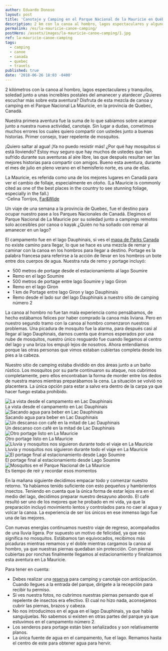 ```yaml
---
author: Eduardo Donoso
layout: post
title: 'Canotaje y Camping en el Parque Nacional de la Mauricie en Québec, Canada'
description: 2 km con la canoa al hombro, lagos espectaculares y algunos invitados bien molestosos ¿Quieres leer más sobre esta aventura en Quebec, Canada?
permalink: /es/la-mauricie-canoe-camping/
postHero: /assets/images/la-mauricie-canoe-camping/1.jpg
ref: la-mauricie-canoe-camping
tags:
  - camping
  - canoe
  - canada
  - quebec
  - travels
published: true
date: '2018-06-26 18:03 -0400'
---
```

2 kilómetros con la canoa al hombro, lagos espectaculares y tranquilos, soledad junto a unas increíbles postales del amanecer y atardecer ¿Quieres escuchar más sobre esta aventura? Disfruta de esta mezcla de canoa y camping en el Parque Nacional La Mauricie, en la provincia de Quebec, Canadá.

Nuestra primera aventura fue la suma de lo que sabíamos sobre acampar junto a nuestra nueva actividad, canotaje. Sin lugar a dudas, cometimos muchos errores los cuales quiero compartir con ustedes junto a buenas historias. Primer consejo, traer repelente de mosquitos.

¡Quiero saltar al agua! ¡Ya no puedo resistir más! ¿Por qué hay mosquitos si está lloviendo? Estoy muy seguro que hay muchos de ustedes que han sufrido durante sus aventuras al aire libre, las que después resultan ser las mejores historias para compartir con amigos. Bueno esta aventura, durante el mes de julio en pleno verano en el hemisferio norte, es una de ellas.

<div class="quote">La Mauricie, es referida como una de los mejores lugares en Canadá para ver el cambio de follaje, especialmente en otoño. (La Mauricie is commonly cited as one of the best places in the country to see stunning foliage, especially in the fall.)</div>
<div class="caption">-Celina Torrijos, <a href="http://farandwide.much.com/la-mauricie-camping-trip/" title="Far&Wide" target="_blank">Far&Wide</a></div>

Un viaje de una semana a la provincia de Quebec, fue el destino para ocupar nuestro pase a los Parques Nacionales de Canadá. Elegimos el Parque Nacional de La Mauricie por su soledad junto a campings remotos solo accesibles por canoa o kayak ¿Quién no ha soñado con remar al amanecer en un lago?

El campamento fue en el lago Dauphinais, si ves el <a href="https://www.pc.gc.ca/en/pn-np/qc/mauricie/visit/cartes-maps" title="mapa de Parks Canada" target="_blank">mapa de Parks Canada</a> no existe camino para llegar, lo que se hace es una mezcla de remar y caminar con la canoa en los hombros para llegar a destino. Portage es la palabra francesa para referirse a la acción de llevar en los hombros un bote entre dos cuerpos de agua. Nuestra ruta de remo y portage incluyó:

- 500 metros de portage desde el estacionamiento al lago Soumire
- Remo en el lago Soumire
- 500 metros de portage entre lago Soumire y lago Giron
- Remo en el lago Giron
- 1 km de Portage entre lago Giron y lago Dauphinais
- Remo desde el lado sur del lago Dauphinais a nuestro sitio de camping número 2

La canoa al hombro no fue tan mala experiencia como pensábamos, de hecho estábamos felices por haber comprado la canoa más liviana. Pero en nuestro segundo tramo con la canoa al hombro comenzaron nuestros problemas. Una picadura de mosquito fue la alarma, para después casi al llegar al lago Dauphinais, darnos cuenta que éramos esperados por una nube de mosquitos, nuestro único resguardo fue cuando llegamos al centro del lago y una briza los empujó lejos de nosotros. Ahora entendíamos porque las otras personas que vimos estaban cubiertas completa desde los pies a la cabeza.

Nuestro sitio de camping estaba dividido en dos áreas junto a un baño rústico. Los mosquitos por su parte continuaron su ataque, nos cubrimos completamente, pero ellos encontraban la forma de morder entre los dedos de nuestra manos mientras preparábamos la cena. La situación se volvió no placentera. La única opción para estar a salvo era dentro de la carpa ya que hacer fuego estaba prohibido.

<img src="/assets/images/la-mauricie-canoe-camping/2.jpg" alt="La vista desde el campamento en Lac Dauphinais">
<div class="caption">La vista desde el campamento en Lac Dauphinais</div>

<img src="/assets/images/la-mauricie-canoe-camping/3.jpg" alt="Sacando agua para beber en Lac Dauphinais">
<div class="caption">Sacando agua para beber en Lac Dauphinais</div>

<img src="/assets/images/la-mauricie-canoe-camping/4.jpg" alt="Un descanso con café en la mitad de Lac Dauphinais">
<div class="caption">Un descanso con café en la mitad de Lac Dauphinais</div>

<img src="/assets/images/la-mauricie-canoe-camping/5.jpg" alt="Otro portage listo en La Mauricie">
<div class="caption">Otro portage listo en La Mauricie</div>

<img src="/assets/images/la-mauricie-canoe-camping/6.jpg" alt="Lluvia y mosquitos nos siguieron durante todo el viaje en La Mauricie">
<div class="caption">Lluvia y mosquitos nos siguieron durante todo el viaje en La Mauricie</div>

<img src="/assets/images/la-mauricie-canoe-camping/7.jpg" alt="El portage final al estacionamiento desde Lago Soumire">
<div class="caption">El portage final al estacionamiento desde Lago Soumire</div>

<img src="/assets/images/la-mauricie-canoe-camping/8.jpg" alt="Mosquitos en el Parque Nacional de La Mauricie">
<div class="caption">Es tiempo de reír y recordar esos momentos</div>

En la mañana siguiente decidimos empacar todo y comenzar nuestro retorno. Ya habíamos tenido suficiente con esto pequeños y hambrientos insectos. Teniendo en cuenta que la única forma de estar lejos era en el medio del lago, decidimos preparar nuestro desayuno  abordo. El café resultó  ser uno de los mejores que he probado en mi vida, ya que la preparación incluyó movimiento lentos y controlados para no caer al agua y volcar la canoa. La experiencia de ser los únicos en ese inmenso lago fue una de las mejores.

Con nuevas energías continuamos nuestro viaje de regreso, acompañados de una lluvia ligera. Por supuesto un motivo de felicidad, ya que eso significa no mosquitos. Estábamos tan equivocados, recibimos más picaduras mientras remamos y el doble mientras cargamos la canoa al hombro, ya que nuestras piernas quedaban sin protección. Con piernas cubiertas por ronchas finalmente llegamos al estacionamiento y finalizamos esta aventura en La Mauricie.

Para tener en cuenta:
- Debes realizar una <a href="https://reservation.pc.gc.ca/LaMauricieNationalParkofCanada/LaMauricieBackcountry?Map&gccf=true" title="reserva de Parks Canada" target="blank">reserva</a> para camping y canotaje con anticipación. Cuando llegues a la entrada del parque, dirígete a la recepción para recibir tu permiso.
- Si ves nuestra fotos, no cubrimos nuestras piernas pensando que el repelente de insectos era efectivo. El cual no hizo nada, aconsejamos cubrir las piernas, brazos y cabeza.
- No nos introducimos en el agua en el lago Dauphinais, ya que había sanguijuelas. No sabemos si existen en otras partes del parque ya que estuvimos en el campamento número 2.
- Los senderos para portage están bien señalizados y son relativamente planos.
- La única fuente de agua en el campamento, fue el lago. Remamos hasta el centro de este para obtener agua para hervir.
